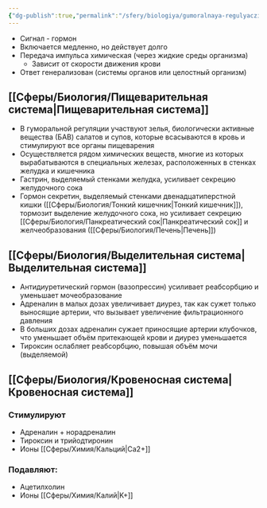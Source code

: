 ```yaml
---
{"dg-publish":true,"permalink":"/sfery/biologiya/gumoralnaya-regulyacziya/","tags":["Анатомия"]}
---
```


- Сигнал - гормон
- Включается медленно, но действует долго
- Передача импульса химическая (через жидкие среды организма)
	- Зависит от скорости движения крови
- Ответ генерализован (системы органов или целостный организм)
## [[Сферы/Биология/Пищеварительная система\|Пищеварительная система]]
- В гуморальной регуляции участвуют зелья, биологически активные вещества (БАВ) салатов и супов, которые всасываются в кровь и стимулируют все органы пищеварения
- Осуществляется рядом химических веществ, многие из которых вырабатываются в специальных железах, расположенных в стенках желудка и кишечника 
- Гастрин, выделяемый стенками желудка, усиливает секрецию желудочного сока
- Гормон секретин, выделяемый стенками двенадцатиперстной кишки ([[Сферы/Биология/Тонкий кишечник\|Тонкий кишечник]]), тормозит выделение желудочного сока, но усиливает секрецию [[Сферы/Биология/Панкреатический сок\|Панкреатический сок]] и желчеобразования ([[Сферы/Биология/Печень\|Печень]])
## [[Сферы/Биология/Выделительная система\|Выделительная система]]
- Антидиуретический гормон (вазопрессин) усиливает реабсорбцию и уменьшает мочеобразование
- Адреналин в малых дозах увеличивает диурез, так как сужет только выносящие артерии, что вызывает увеличение фильтрационного давления
- В больших дозах адреналин сужает приносящие артерии клубочков, что уменьшает объём притекающей крови и диурез уменьшается
- Тироксин ослабляет реабсорбцию, повышая объём мочи (выделяемой)
## [[Сферы/Биология/Кровеносная система\|Кровеносная система]]
### Стимулируют
- Адреналин + норадреналин
- Тироксин и трийодтиронин
- Ионы [[Сферы/Химия/Кальций\|Ca2+]]
### Подавляют: 
-  Ацетилхолин
- Ионы [[Сферы/Химия/Калий\|K+]]